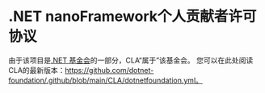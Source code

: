 # .NET nanoFramework个人贡献者许可协议

由于该项目是[.NET 基金会](https://dotnetfoundation.org/)的一部分，CLA“属于”该基金会。
您可以在此处阅读CLA的最新版本：https://github.com/dotnet-foundation/.github/blob/main/CLA/dotnetfoundation.yml。